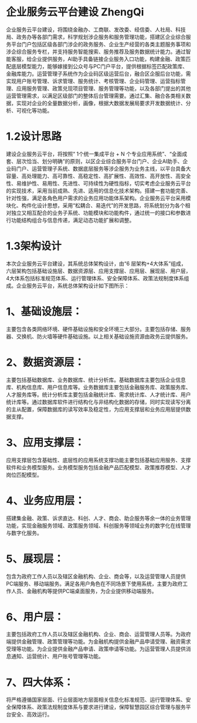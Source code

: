 # 企业服务云平台建设 ZhengQi
企业服务云平台建设，将围绕金融办、工商联、发改委、经信委、人社局、科技局、政务办等各部门需求，科学规划涉企服务和服务管理功能，搭建区企业综合服务平台门户包括区级各部门涉企的政务服务、企业生产经营的各类主题服务事项和涉企综合服务专栏，并支持服务智能搜索、服务推荐及服务数据统计能力。通过智能客服，给企业提供服务，AI助手具备链接企业服务入口功能，构建金融、政策匹配底层模型能力，能够嫁接到公众号与PC门户平台，提供根据标签匹配政策库、金融库能力。运营管理子系统作为企业码区级运营后台，融合区企服后台功能，需实现用户账号管理、诉求管理、服务统计、考核管理、企业码管理、运营指标管理、应用服务管理、政策兑现项目管理、服务管理等功能，以及各部门提出的其他运营管理需求，以满足区级部门的整体后台管理需要。通过汇集、融合各类相关数据，实现对企业的全量数据分析，画像，根据大数据发展局要求开发数据统计、分析、可视化等功能。
# 1.2设计思路
建设企业服务云平台，将按照“ 1个统一集成平台 + N 个专业应用系统”、“全面成套、层次恰当、划分明确”的原则，以区企业综合服务平台门户、企业AI助手、企业码门户、运营管理子系统、数据底层服务等涉企服务为业务主线，以平台具备大容量、高处理能力、高可靠性、高稳定性、高扩展性、高效性、高开放性、高安全性、易维护性、易用性、先进性、可持续性为硬性指标，切实考虑企业服务云平台的实现技术，采用当前成熟、先进、适用的信息化技术架构。搭建一套功能完善、针对性强，满足各角色用户需求的业务应用功能体系架构。企业服务云平台采用模块化、构件化设计思想，采用“松耦合、易迭代”的开发思路，将系统划分为各个相对独立又相互配合的业务子系统、功能模块和功能构件，通过统一的接口和参数进行功能结构组合与信息传递，满足动态功能扩展和调整。
# 1.3架构设计
本次企业服务云平台建设，其系统总体架构设计，由“6 层架构+4大体系”组成，六层架构包括基础设施层、数据资源层、应用支撑层、应用层、展现层、用户层，4大体系包括标准规范体系、运行管理体系、安全保障体系、政策法规制度体系组成。企业服务云平台，系统总体架构设计如下图所示：
#  1、基础设施层：
主要包含各类网络环境、硬件基础设施和安全环境三大部分。主要包括存储、服务器、交换机、防火墙等硬件基础设施。以上相关基础设施资源由政务云提供服务。
#  2、数据资源层：
主要包括基础数据库、业务数据库、统计分析库。基础数据库主要包括企业信息库、机构信息库、用户信息库等。业务数据库主要包括金融服务库、政策服务库、人才服务库等。统计分析库主要包括金融统计库、需求统计库、人才统计库、用户统计库等。通过数据库软件进行结构化与非结构化数据的存储，同时实现读写分离的主从配置，保障数据库的读写效率及稳定性，为应用支撑层和业务应用层提供数据支撑。
#  3、应用支撑层：
应用支撑层包含基础性、底层性的应用系统支撑功能主要包括基础应用服务、支撑软件和业务模型服务。业务模型服务包括金融产品匹配模型、政策推荐模型、人才岗位匹配模型。
#  4、业务应用层：
搭建集金融、政策、诉求直达、科创、人才、商会、助企服务等余一体的业务管理功能，实现金融服务领域、政策服务领域、科创服务等领域业务的数字化在线管理与数字化服务。
#  5、展现层：
包含为政府工作人员以及辖区金融机构、企业、商会等，以及运营管理人员提供PC端服务、移动端服务。满足各用户角色在不同场景下使用系统，主要为政府工作人员、金融机构等提供PC端桌面服务，为企业提供移动端服务。
#  6、用户层：
主要包括政府工作人员以及辖区金融机构、企业、商会、运营管理人员等。为政府端提供金融管理、政策管理等功能。为金融机构提供金融产品申请受理、融资需求受理等功能。为企业提供金融产品申请、政策申请等功能。为运营管理人员提供消息通知、运营统计、用户账号管理等功能。
 # 7、四大体系：
 将严格遵循国家层面、行业层面地方层面相关信息化标准规范、运行管理体系、安全保障体系、政策法规制度体系与要求进行建设，保障智慧园区综合管理与服务平台安全、高效运行。
